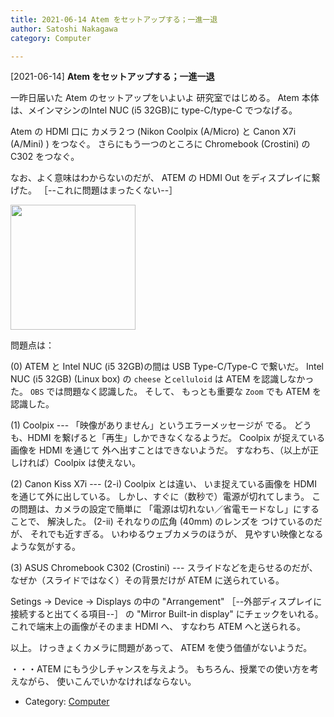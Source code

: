```yaml
---
title: 2021-06-14 Atem をセットアップする；一進一退
author: Satoshi Nakagawa
category: Computer

---
```


[2021-06-14] **Atem をセットアップする；一進一退** 

 一昨日届いた Atem のセットアップをいよいよ
研究室ではじめる。
Atem 本体は、メインマシンのIntel NUC (i5 32GB)に
type-C/type-C でつなげる。

 Atem の HDMI 口に
カメラ２つ (Nikon Coolpix (A/Micro) と
Canon X7i (A/Mini) ) をつなぐ。
さらにもう一つのところに
Chromebook (Crostini) の C302 をつなぐ。

 なお、よく意味はわからないのだが、
ATEM の HDMI Out をディスプレイに繋げた。
［--これに問題はまったくない--］

<img src="/dot/atem.jpg)" alt="" width="200"/>

 問題点は：

 (0) ATEM と Intel NUC (i5 32GB)の間は
USB Type-C/Type-C で繋いだ。
Intel NUC (i5 32GB) (Linux box) の
`cheese` と`celluloid` は
ATEM を認識しなかった。
`OBS` では問題なく認識した。
そして、
もっとも重要な `Zoom` でも ATEM を
認識した。

 (1) Coolpix ---
「映像がありません」というエラーメッセージが
でる。
どうも、HDMI を繋げると「再生」しかできなくなるようだ。
Coolpix が捉えている画像を HDMI を通じて
外へ出すことはできないようだ。
すなわち、（以上が正しければ）Coolpix は使えない。

 (2) Canon Kiss X7i ---
(2-i) Coolpix とは違い、
いま捉えている画像を HDMI を通じて外に出している。
しかし、すぐに（数秒で）電源が切れてしまう。
この問題は、カメラの設定で簡単に
「電源は切れない／省電モードなし」にすることで、
解決した。
(2-ii) それなりの広角 (40mm) のレンズを
つけているのだが、
それでも近すぎる。
いわゆるウェブカメラのほうが、
見やすい映像となるような気がする。

 (3) ASUS Chromebook C302 (Crostini) ---
スライドなどを走らせるのだが、
なぜか（スライドではなく）その背景だけが
ATEM に送られている。

 Setings -> Device -> Displays の中の
"Arrangement" ［--外部ディスプレイに接続すると出てくる項目--］ の
"Mirror Built-in display" にチェックをいれる。
これで端末上の画像がそのまま HDMI へ、
すなわち ATEM へと送られる。

 以上。
けっきょくカメラに問題があって、
ATEM を使う価値がないようだ。

 ・・・ATEM にもう少しチャンスを与えよう。
もちろん、授業での使い方を考えながら、
使いこんでいかなければならない。

- Category: [Computer](https://merapano.github.io/categories.html#Computer)

